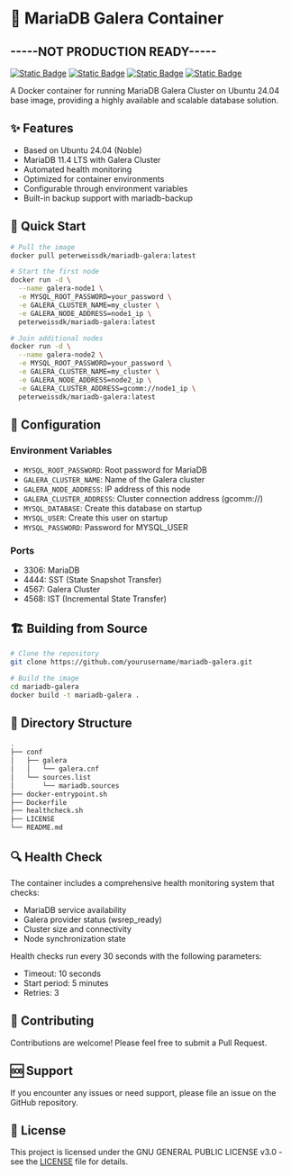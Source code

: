 # 💾 MariaDB Galera Container

## -----NOT PRODUCTION READY-----

[![Static Badge](https://img.shields.io/badge/Docker-Container-white?style=flat&logo=docker&logoColor=white&logoSize=auto&labelColor=black)](https://docker.com/)
[![Static Badge](https://img.shields.io/badge/Ubuntu-24.04-white?style=flat&logo=ubuntu&logoColor=white&logoSize=auto&labelColor=black)](https://www.ubuntu.com/)
[![Static Badge](https://img.shields.io/badge/MariaDB-V11.4-white?style=flat&logo=mariadb&logoColor=white&logoSize=auto&labelColor=black)](https://www.mariadb.org/)
[![Static Badge](https://img.shields.io/badge/GPL-V3-white?style=flat&logo=gnu&logoColor=white&logoSize=auto&labelColor=black)](https://www.gnu.org/licenses/gpl-3.0.en.html/)

A Docker container for running MariaDB Galera Cluster on Ubuntu 24.04 base image, providing a highly available and scalable database solution.

## ✨ Features

- Based on Ubuntu 24.04 (Noble)
- MariaDB 11.4 LTS with Galera Cluster
- Automated health monitoring
- Optimized for container environments
- Configurable through environment variables
- Built-in backup support with mariadb-backup

## 🚀 Quick Start

```bash
# Pull the image
docker pull peterweissdk/mariadb-galera:latest

# Start the first node
docker run -d \
  --name galera-node1 \
  -e MYSQL_ROOT_PASSWORD=your_password \
  -e GALERA_CLUSTER_NAME=my_cluster \
  -e GALERA_NODE_ADDRESS=node1_ip \
  peterweissdk/mariadb-galera:latest

# Join additional nodes
docker run -d \
  --name galera-node2 \
  -e MYSQL_ROOT_PASSWORD=your_password \
  -e GALERA_CLUSTER_NAME=my_cluster \
  -e GALERA_NODE_ADDRESS=node2_ip \
  -e GALERA_CLUSTER_ADDRESS=gcomm://node1_ip \
  peterweissdk/mariadb-galera:latest
```

## 🔧 Configuration

### Environment Variables

- `MYSQL_ROOT_PASSWORD`: Root password for MariaDB
- `GALERA_CLUSTER_NAME`: Name of the Galera cluster
- `GALERA_NODE_ADDRESS`: IP address of this node
- `GALERA_CLUSTER_ADDRESS`: Cluster connection address (gcomm://)
- `MYSQL_DATABASE`: Create this database on startup
- `MYSQL_USER`: Create this user on startup
- `MYSQL_PASSWORD`: Password for MYSQL_USER

### Ports

- 3306: MariaDB
- 4444: SST (State Snapshot Transfer)
- 4567: Galera Cluster
- 4568: IST (Incremental State Transfer)

## 🏗️ Building from Source

```bash
# Clone the repository
git clone https://github.com/yourusername/mariadb-galera.git

# Build the image
cd mariadb-galera
docker build -t mariadb-galera .
```

## 📝 Directory Structure

```bash
.
├── conf
│   ├── galera
│   │   └── galera.cnf
│   └── sources.list
│       └── mariadb.sources
├── docker-entrypoint.sh
├── Dockerfile
├── healthcheck.sh
├── LICENSE
└── README.md
```

## 🔍 Health Check

The container includes a comprehensive health monitoring system that checks:

- MariaDB service availability
- Galera provider status (wsrep_ready)
- Cluster size and connectivity
- Node synchronization state

Health checks run every 30 seconds with the following parameters:
- Timeout: 10 seconds
- Start period: 5 minutes
- Retries: 3

## 🤝 Contributing

Contributions are welcome! Please feel free to submit a Pull Request.

## 🆘 Support

If you encounter any issues or need support, please file an issue on the GitHub repository.

## 📄 License

This project is licensed under the GNU GENERAL PUBLIC LICENSE v3.0 - see the [LICENSE](LICENSE) file for details.
